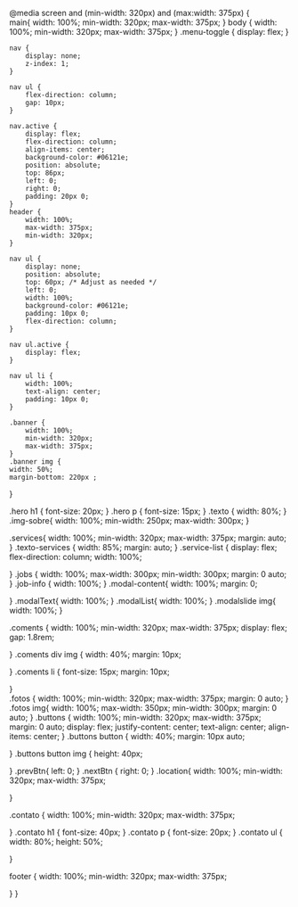 @media screen and (min-width: 320px) and (max:width: 375px) {  
   main{
        width: 100%;
        min-width: 320px;
        max-width: 375px;
    }
    body {
        width: 100%;
        min-width: 320px;
        max-width: 375px;
    }
    .menu-toggle {
        display: flex;
    }
    
    nav {
        display: none;
        z-index: 1;
    }

    nav ul {
        flex-direction: column;
        gap: 10px;
    }

    nav.active {
        display: flex;
        flex-direction: column;
        align-items: center;
        background-color: #06121e;
        position: absolute;
        top: 86px;
        left: 0;
        right: 0;
        padding: 20px 0;
    }
    header {
        width: 100%;
        max-width: 375px;
        min-width: 320px;
    }

    nav ul {
        display: none;
        position: absolute;
        top: 60px; /* Adjust as needed */
        left: 0;
        width: 100%;
        background-color: #06121e;
        padding: 10px 0;
        flex-direction: column;
    }

    nav ul.active {
        display: flex;
    }

    nav ul li {
        width: 100%;
        text-align: center;
        padding: 10px 0;
    }
    
    .banner {
        width: 100%;
        min-width: 320px;
        max-width: 375px;
    }
    .banner img {
    width: 50%;
    margin-bottom: 220px ;
    
   }
   
   .hero h1 {
    font-size: 20px;
   }
   .hero p {
    font-size: 15px;
   }
   .texto {
    width: 80%;
   }
   .img-sobre{
    width: 100%;
    min-width: 250px;
    max-width: 300px;
   }
   
   .services{
    width: 100%;
    min-width: 320px;
    max-width: 375px;
    margin: auto;
   }
   .texto-services {
    width: 85%;
    margin: auto;
   }
   .service-list {
    display: flex;
    flex-direction: column;
    width: 100%;
    
    
   }
   .jobs {
    width: 100%;
    max-width: 300px;
    min-width: 300px;
    margin: 0 auto;
   }
   .job-info {
    width: 100%;
   }
   .modal-content{
    width: 100%;
    margin: 0;
    
   }
   .modalText{
    width: 100%;
   }
   .modalList{
    width: 100%;
   }
   .modalslide img{
    width: 100%;
   }
   
   .coments {
    width: 100%;
    min-width: 320px;
    max-width: 375px;
    display: flex;
    gap: 1.8rem;
    
    
   }
   .coments div img {
    width: 40%;
    margin: 10px;
    
    
   }
   .coments li {
    font-size: 15px;
    margin: 10px;
    
    
   }   
   .fotos {
    width: 100%;
    min-width: 320px;
    max-width: 375px;
    margin: 0 auto;
   }
   .fotos img{
    width: 100%;
    max-width: 350px;
    min-width: 300px;
    margin: 0 auto;
   }
   .buttons {
    width: 100%;
    min-width: 320px;
    max-width: 375px;
    margin: 0 auto;
    display: flex;
    justify-content: center;
    text-align: center;
    align-items: center;
   }
   .buttons button {
    width: 40%;
    margin: 10px auto;
    
   }
   .buttons button img {
    height: 40px;
    
   }
   .prevBtn{
    left: 0;
   }
   .nextBtn {
    right: 0;
   }
   .location{
    width: 100%;
    min-width: 320px;
    max-width: 375px;
    
   }
  
   .contato {
    width: 100%;
    min-width: 320px;
    max-width: 375px;
    
   }
   .contato h1 {
    font-size: 40px;
   }
   .contato p {
    font-size: 20px;
   }
   .contato ul {
    width: 80%;
    height: 50%;
    
   }
   
   footer {
    width: 100%;
    min-width: 320px;
    max-width: 375px;
    
   }
}